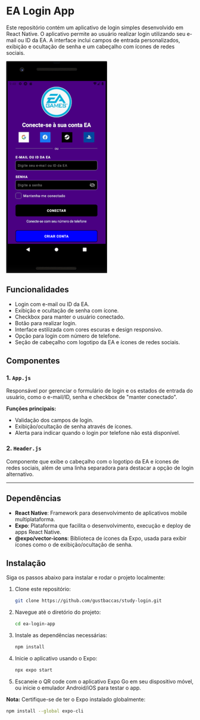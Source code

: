 # EA Login App  

Este repositório contém um aplicativo de login simples desenvolvido em React Native. O aplicativo permite ao usuário realizar login utilizando seu e-mail ou ID da EA. A interface inclui campos de entrada personalizados, exibição e ocultação de senha e um cabeçalho com ícones de redes sociais.

![EA login screenshot](./src/img/tela-login.png) 

## Funcionalidades

- Login com e-mail ou ID da EA.
- Exibição e ocultação de senha com ícone.
- Checkbox para manter o usuário conectado.
- Botão para realizar login.
- Interface estilizada com cores escuras e design responsivo.
- Opção para login com número de telefone.
- Seção de cabeçalho com logotipo da EA e ícones de redes sociais.

## Componentes

### 1. `App.js`

Responsável por gerenciar o formulário de login e os estados de entrada do usuário, como o e-mail/ID, senha e checkbox de "manter conectado".

**Funções principais:**
- Validação dos campos de login.
- Exibição/ocultação de senha através de ícones.
- Alerta para indicar quando o login por telefone não está disponível.

### 2. `Header.js`

Componente que exibe o cabeçalho com o logotipo da EA e ícones de redes sociais, além de uma linha separadora para destacar a opção de login alternativo.

---

## Dependências

- **React Native**: Framework para desenvolvimento de aplicativos mobile multiplataforma.
- **Expo**: Plataforma que facilita o desenvolvimento, execução e deploy de apps React Native.
- **@expo/vector-icons**: Biblioteca de ícones da Expo, usada para exibir ícones como o de exibição/ocultação de senha.

## Instalação

Siga os passos abaixo para instalar e rodar o projeto localmente:

1. Clone este repositório:
   ```bash
   git clone https://github.com/gustbaccas/study-login.git

2. Navegue até o diretório do projeto:
    ```bash
    cd ea-login-app

3. Instale as dependências necessárias:
    ```bash
    npm install

4. Inicie o aplicativo usando o Expo:
    ```bash
    npx expo start

5. Escaneie o QR code com o aplicativo Expo Go em seu dispositivo móvel, ou inicie o emulador Android/iOS para testar o app.

**Nota:** Certifique-se de ter o Expo instalado globalmente:
```bash
npm install --global expo-cli

